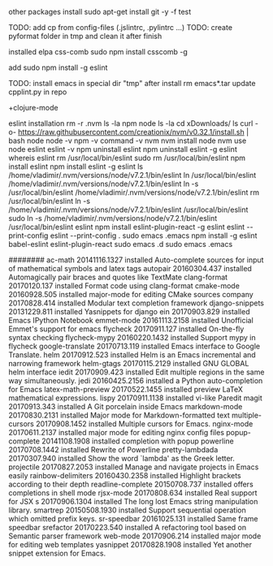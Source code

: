 other packages install
sudo apt-get install git -y -f
test

TODO: add cp from config-files (.jslintrc, .pylintrc ...)
TODO: create pyformat folder in tmp and clean it after finish

installed elpa css-comb
sudo npm install csscomb -g


add
sudo npm install -g eslint

TODO:
install emacs in special dir "tmp"
after install rm emacs*.tar
update cpplint.py in repo

+clojure-mode


eslint installation
rm -r .nvm
ls -la
npm
node
ls -la
cd xDownloads/
ls
curl -o- https://raw.githubusercontent.com/creationix/nvm/v0.32.1/install.sh | bash
node
node -v
npm -v
command -v nvm
nvm install node
nvm use node
eslint
eslint -v
npm uninstall eslint
npm uninstall eslint -g
eslint
whereis eslint
rm /usr/local/bin/eslint
sudo rm /usr/local/bin/eslint
npm install eslint
npm install eslint -g
eslint
ls
/home/vladimir/.nvm/versions/node/v7.2.1/bin/eslint
ln /usr/local/bin/eslint /home/vladimir/.nvm/versions/node/v7.2.1/bin/eslint
ln -s /usr/local/bin/eslint /home/vladimir/.nvm/versions/node/v7.2.1/bin/eslint
rm /usr/local/bin/eslint
ln -s /home/vladimir/.nvm/versions/node/v7.2.1/bin/eslint /usr/local/bin/eslint
sudo ln -s /home/vladimir/.nvm/versions/node/v7.2.1/bin/eslint /usr/local/bin/eslint
eslint
npm install eslint-plugin-react -g
eslint
eslint --print-config
eslint --print-config .
sudo emacs .emacs
npm install -g eslint babel-eslint eslint-plugin-react
sudo emacs .d
sudo emacs .emacs






########
  ac-math            20141116.1327 installed             Auto-complete sources for input of mathematical symbols and latex tags
  autopair           20160304.437  installed             Automagically pair braces and quotes like TextMate
  clang-format       20170120.137  installed             Format code using clang-format
  cmake-mode         20160928.505  installed             major-mode for editing CMake sources
  company            20170828.414  installed             Modular text completion framework
  django-snippets    20131229.811  installed             Yasnippets for django
  ein                20170903.829  installed             Emacs IPython Notebook
  emmet-mode         20161113.2158 installed             Unofficial Emmet's support for emacs
  flycheck           20170911.127  installed             On-the-fly syntax checking
  flycheck-mypy      20160220.1432 installed             Support mypy in flycheck
  google-translate   20170713.119  installed             Emacs interface to Google Translate.
  helm               20170912.523  installed             Helm is an Emacs incremental and narrowing framework
  helm-gtags         20170115.2129 installed             GNU GLOBAL helm interface
  iedit              20170909.423  installed             Edit multiple regions in the same way simultaneously.
  jedi               20160425.2156 installed             a Python auto-completion for Emacs
  latex-math-preview 20170522.1455 installed             preview LaTeX mathematical expressions.
  lispy              20170911.1138 installed             vi-like Paredit
  magit              20170913.343  installed             A Git porcelain inside Emacs
  markdown-mode      20170830.2131 installed             Major mode for Markdown-formatted text
  multiple-cursors   20170908.1452 installed             Multiple cursors for Emacs.
  nginx-mode         20170611.2137 installed             major mode for editing nginx config files
  popup-complete     20141108.1908 installed             completion with popup
  powerline          20170708.1442 installed             Rewrite of Powerline
  pretty-lambdada    20170307.940  installed             Show the word `lambda' as the Greek letter.
  projectile         20170827.2053 installed             Manage and navigate projects in Emacs easily
  rainbow-delimiters 20160430.2358 installed             Highlight brackets according to their depth
  readline-complete  20150708.737  installed             offers completions in shell mode
  rjsx-mode          20170808.634  installed             Real support for JSX
  s                  20170906.1304 installed             The long lost Emacs string manipulation library.
  smartrep           20150508.1930 installed             Support sequential operation which omitted prefix keys.
  sr-speedbar        20161025.131  installed             Same frame speedbar
  srefactor          20170223.540  installed             A refactoring tool based on Semantic parser framework
  web-mode           20170906.214  installed             major mode for editing web templates
  yasnippet          20170828.1908 installed             Yet another snippet extension for Emacs.
####

